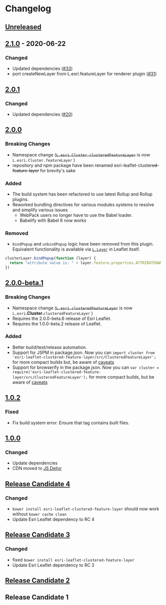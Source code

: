 # Changelog

## [Unreleased][unreleased]

## [2.1.0] - 2020-06-22

### Changed

* Updated dependencies ([#33](https://github.com/Esri/esri-leaflet-cluster/pull/33))
* port createNewLayer from L.esri.featureLayer for renderer plugin ([#31](https://github.com/Esri/esri-leaflet-cluster/pull/31))

## [2.0.1]

### Changed

* Updated dependencies ([#20](https://github.com/Esri/esri-leaflet-cluster/pull/20))

## [2.0.0]

### Breaking Changes

* Namespace change (~~`L.esri.Cluster.clusteredFeatureLayer`~~ is now `L.esri.Cluster.featureLayer` )
* repository and npm package have been renamed esri-leaflet-cluster~~ed-feature-layer~~ for brevity's sake

### Added

* The build system has been refactored to use latest Rollup and Rollup plugins.
* Reworked bundling directives for various modules systems to resolve and simplify various issues
  * WebPack users no longer have to use the Babel loader.
  * Babelify with Babel 6 now works

### Removed

* `bindPopup` and `unbindPopup` logic have been removed from this plugin.  Equivalent functionality is available via [`L.Layer`](http://leafletjs.com/reference-1.0.0.html#layer-bindpopup) in Leaflet itself.

```js
clusterLayer.bindPopup(function (layer) {
  return "attribute value is: " + layer.feature.properties.ATTRIBUTENAME;
})
```

## [2.0.0-beta.1]

### Breaking Changes

* Namespace change (~~`L.esri.clusteredFeatureLayer`~~ is now `L.esri`**.Cluster.**`clusteredFeatureLayer` )
* Requires the 2.0.0-beta.6 release of Esri Leaflet.
* Requires the 1.0.0-beta.2 release of Leaflet.

### Added

* Better build/test/release automation.
* Support for JSPM in package.json. Now you can `import cluster from 'esri-leaflet-clustered-feature-layer/src/ClusteredFeatureLayer';` for more compact builds but, be aware of [caveats](http://blog.izs.me/post/44149270867/why-no-directories-lib-in-node-the-less-snarky)
* Support for browserify in the package.json. Now you can `var cluster = require('esri-leaflet-clustered-feature-layer/src/ClusteredFeatureLayer');` for more compact builds, but be aware of [caveats](http://blog.izs.me/post/44149270867/why-no-directories-lib-in-node-the-less-snarky)

## [1.0.2]

### Fixed

* Fix build system error. Ensure that tag contains built files.

## [1.0.0]

### Changed

* Update dependencies
* CDN moved to [JS Delivr](http://www.jsdelivr.com/#!leaflet.esri.clustered-feature-layer)

## [Release Candidate 4]

### Changed

* `bower install esri-leaflet-clustered-feature-layer` should now work without `bower cache clean`
* Update Esri Leaflet dependency to RC 4

## [Release Candidate 3]

### Changed

* fixed `bower install esri-leaflet-clustered-feature-layer`
* Update Esri Leaflet dependency to RC 3

## [Release Candidate 2]

## Release Candidate 1

[unreleased]: https://github.com/Esri/esri-leaflet-clustered-feature-layer/compare/v2.1.0...HEAD
[2.1.0]: https://github.com/Esri/esri-leaflet-clustered-feature-layer/compare/v2.0.1...v2.1.0
[2.0.1]: https://github.com/Esri/esri-leaflet-clustered-feature-layer/compare/v2.0.0...v2.0.1
[2.0.0]: https://github.com/Esri/esri-leaflet-clustered-feature-layer/compare/v2.0.0-beta.1...v2.0.0
[2.0.0-beta.1]: https://github.com/Esri/esri-leaflet-clustered-feature-layer/compare/v1.0.2...v2.0.0-beta.1
[1.0.2]: https://github.com/Esri/esri-leaflet-clustered-layer/compare/v1.0.0...v1.0.2
[1.0.0]: https://github.com/Esri/esri-leaflet-clustered-layer/compare/v1.0.0-rc.4...v1.0.0
[Release Candidate 4]: https://github.com/Esri/esri-leaflet-clustered-feature-layer/compare/v1.0.0-rc.3...v1.0.0-rc.4
[Release Candidate 3]: https://github.com/Esri/esri-leaflet-clustered-feature-layer/compare/v1.0.0-rc.2...v1.0.0-rc.3
[Release Candidate 2]: https://github.com/Esri/esri-leaflet-clustered-feature-layer/compare/v1.0.0-rc.1...v1.0.0-rc.2